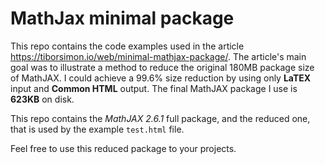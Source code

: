# MathJax minimal package

This repo contains the code examples used in the article https://tiborsimon.io/web/minimal-mathjax-package/. The article's main goal was to illustrate a method to reduce the original 180MB package size of MathJAX. I could achieve a 99.6% size reduction by using only __LaTEX__ input and __Common HTML__ output. The final MathJAX package I use is __623KB__ on disk.

This repo contains the _MathJAX 2.6.1_ full package, and the reduced one, that is used by the example `test.html` file.

Feel free to use this reduced package to your projects.
